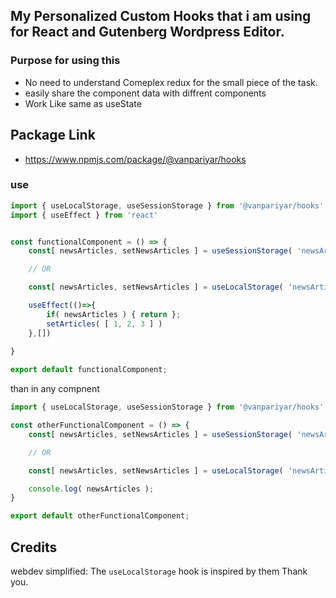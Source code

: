 ## My Personalized Custom Hooks that i am using for React and Gutenberg Wordpress Editor.

### Purpose for using this
- No need to understand Comeplex redux for the small piece of the task.
- easily share the component data with diffrent components
- Work Like same as useState

## Package Link
- https://www.npmjs.com/package/@vanpariyar/hooks

### use 
```javascript
import { useLocalStorage, useSessionStorage } from '@vanpariyar/hooks'
import { useEffect } from 'react'


const functionalComponent = () => {
    const[ newsArticles, setNewsArticles ] = useSessionStorage( 'newsArticles', InitialValue );

    // OR

    const[ newsArticles, setNewsArticles ] = useLocalStorage( 'newsArticles', InitialValue );

    useEffect(()=>{
        if( newsArticles ) { return };
        setArticles( [ 1, 2, 3 ] )
    },[])
    
}

export default functionalComponent;
```

than in any compnent

```javascript
import { useLocalStorage, useSessionStorage } from '@vanpariyar/hooks'

const otherFunctionalComponent = () => {
    const[ newsArticles, setNewsArticles ] = useSessionStorage( 'newsArticles', InitialValue );

    // OR

    const[ newsArticles, setNewsArticles ] = useLocalStorage( 'newsArticles', InitialValue );

    console.log( newsArticles );
}

export default otherFunctionalComponent;
```
## Credits 
webdev simplified: The `useLocalStorage` hook is inspired by them Thank you.